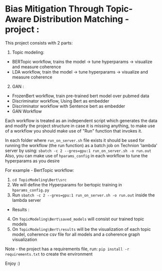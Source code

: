 # Bias Mitigation Through Topic-Aware Distribution Matching - project :

This project consists with 2 parts:
1. Topic modeling:
  * BERTopic workflow, trains the model -> tune hyperparams -> visualize and measure coherence
  * LDA workflow, train the model -> tune hyperparams -> visualize and measure coherence
 
 2. GAN :
  * FrozenBert workflow, train pre-trained bert model over pubmed data
  * Discriminator workflow, Using Bert as embedder
  * Discriminator workflow with Sentence bert as embedder 
  * GAN Workflow
  

Each workflow is treated as an independent script which generates the data and modify the project structure in case
it is missing anything, to make use of a workflow you should make use of "Run" function that invokes it.

In each folder where `run_on_server.sh` file exists  it should be used for running the workflow (the run function) as a batch job on Technion 'lambda' server by using:
`sbatch -c 2 --gres=gpu:1 run_on_server.sh -o run.out`
Also, you can make use of `hparams_config` in each workflow to tune the hyperparams as you desire

For example - BertTopic workflow:
1. `cd TopicModeling\Bert\src`
2. We will define the Hyperparams for bertopic training in `hparams_config.py` 
3. Run `sbatch -c 2 --gres=gpu:1 run_on_server.sh -o run.out` inside the lambda server
* Results :
4. On `TopicModeling\Bert\saved_models` will consist our trained topic models
5. On `TopicModeling\Bert\results` will be the visualization of each topic model, coherence csv file for all models and a coherence graph visualization

Note - the project has a requirements file, run: `pip install -r requirements.txt` to create the environment

Enjoy :)

